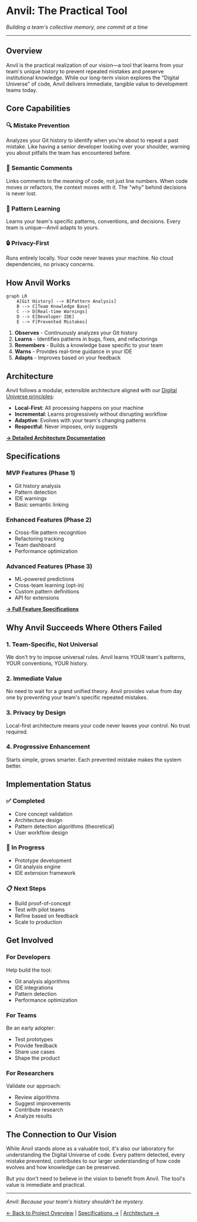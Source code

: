 # Anvil: The Practical Tool

*Building a team's collective memory, one commit at a time*

---

## Overview

Anvil is the practical realization of our vision—a tool that learns from your team's unique history to prevent repeated mistakes and preserve institutional knowledge. While our long-term vision explores the "Digital Universe" of code, Anvil delivers immediate, tangible value to development teams today.

## Core Capabilities

### 🔍 Mistake Prevention
Analyzes your Git history to identify when you're about to repeat a past mistake. Like having a senior developer looking over your shoulder, warning you about pitfalls the team has encountered before.

### 💬 Semantic Comments
Links comments to the *meaning* of code, not just line numbers. When code moves or refactors, the context moves with it. The "why" behind decisions is never lost.

### 🧠 Pattern Learning
Learns your team's specific patterns, conventions, and decisions. Every team is unique—Anvil adapts to yours.

### 🔒 Privacy-First
Runs entirely locally. Your code never leaves your machine. No cloud dependencies, no privacy concerns.

## How Anvil Works

```mermaid
graph LR
    A[Git History] --> B[Pattern Analysis]
    B --> C[Team Knowledge Base]
    C --> D[Real-time Warnings]
    D --> E[Developer IDE]
    E --> F[Prevented Mistakes]
```

1. **Observes** - Continuously analyzes your Git history
2. **Learns** - Identifies patterns in bugs, fixes, and refactorings
3. **Remembers** - Builds a knowledge base specific to your team
4. **Warns** - Provides real-time guidance in your IDE
5. **Adapts** - Improves based on your feedback

## Architecture

Anvil follows a modular, extensible architecture aligned with our [Digital Universe principles](../vision/digital-universe-theory.md):

- **Local-First**: All processing happens on your machine
- **Incremental**: Learns progressively without disrupting workflow
- **Adaptive**: Evolves with your team's changing patterns
- **Respectful**: Never imposes, only suggests

[**→ Detailed Architecture Documentation**](./architecture/)

## Specifications

### MVP Features (Phase 1)
- Git history analysis
- Pattern detection 
- IDE warnings
- Basic semantic linking

### Enhanced Features (Phase 2)
- Cross-file pattern recognition
- Refactoring tracking
- Team dashboard
- Performance optimization

### Advanced Features (Phase 3)
- ML-powered predictions
- Cross-team learning (opt-in)
- Custom pattern definitions
- API for extensions

[**→ Full Feature Specifications**](./specifications/)

## Why Anvil Succeeds Where Others Failed

### 1. Team-Specific, Not Universal
We don't try to impose universal rules. Anvil learns YOUR team's patterns, YOUR conventions, YOUR history.

### 2. Immediate Value
No need to wait for a grand unified theory. Anvil provides value from day one by preventing your team's specific repeated mistakes.

### 3. Privacy by Design
Local-first architecture means your code never leaves your control. No trust required.

### 4. Progressive Enhancement
Starts simple, grows smarter. Each prevented mistake makes the system better.

## Implementation Status

### ✅ Completed
- Core concept validation
- Architecture design
- Pattern detection algorithms (theoretical)
- User workflow design

### 🚧 In Progress
- Prototype development
- Git analysis engine
- IDE extension framework

### 📋 Next Steps
- Build proof-of-concept
- Test with pilot teams
- Refine based on feedback
- Scale to production

## Get Involved

### For Developers
Help build the tool:
- Git analysis algorithms
- IDE integrations
- Pattern detection
- Performance optimization

### For Teams
Be an early adopter:
- Test prototypes
- Provide feedback
- Share use cases
- Shape the product

### For Researchers
Validate our approach:
- Review algorithms
- Suggest improvements
- Contribute research
- Analyze results

## The Connection to Our Vision

While Anvil stands alone as a valuable tool, it's also our laboratory for understanding the Digital Universe of code. Every pattern detected, every mistake prevented, contributes to our larger understanding of how code evolves and how knowledge can be preserved.

But you don't need to believe in the vision to benefit from Anvil. The tool's value is immediate and practical.

---

*Anvil: Because your team's history shouldn't be mystery.*

[← Back to Project Overview](../README.md) | [Specifications →](./specifications/) | [Architecture →](./architecture/)
